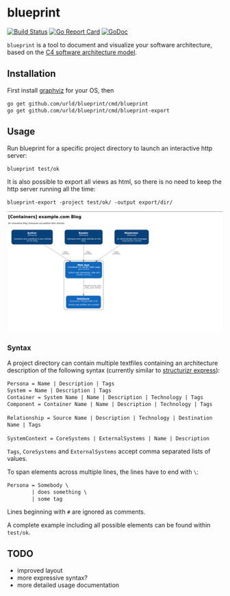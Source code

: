 # blueprint

[![Build Status](https://travis-ci.org/urld/blueprint.svg?branch=master)](https://travis-ci.org/urld/blueprint)
[![Go Report Card](https://goreportcard.com/badge/github.com/urld/blueprint)](https://goreportcard.com/report/github.com/urld/blueprint)
[![GoDoc](https://godoc.org/github.com/urld/blueprint?status.svg)](https://godoc.org/github.com/urld/blueprint)

`blueprint` is a tool to document and visualize your software architecture, based on the [C4 software architecture model](https://c4model.com).

## Installation

First install [graphviz](http://graphviz.org/Download.php) for your OS, then

	go get github.com/urld/blueprint/cmd/blueprint
	go get github.com/urld/blueprint/cmd/blueprint-export

## Usage
Run blueprint for a specific project directory to launch an interactive http server:

	blueprint test/ok

It is also possible to export all views as html, so there is no need to keep the http server
running all the time:

	blueprint-export -project test/ok/ -output export/dir/

![Example](https://github.com/urld/blueprint/blob/master/test/example.png)

### Syntax

A project directory can contain multiple textfiles
containing an architecture description of the following syntax (currently similar to [structurizr express](https://structurizr.com/express)):

	Persona = Name | Description | Tags
	System = Name | Description | Tags
	Container = System Name | Name | Description | Technology | Tags
	Component = Container Name | Name | Description | Technology | Tags

	Relationship = Source Name | Description | Technology | Destination Name | Tags

	SystemContext = CoreSystems | ExternalSystems | Name | Description

`Tags`, `CoreSystems` and `ExternalSystems` accept comma separated lists of values.

To span elements across multiple lines, the lines have to end with `\`:

	Persona = Somebody \
	        | does something \
	        | some tag

Lines beginning with `#` are ignored as comments.

A complete example including all possible elements can be found within `test/ok`.


## TODO

* improved layout
* more expressive syntax?
* more detailed usage documentation
